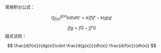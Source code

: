常用积分公式：

$$
(\int_{f(x)}^{g(x)} k(t)dt)'=k(f)f'-k(g)g'
$$

$$
\int fg=fG-\int f'G 
$$
链式法则：

$$
\frac{d{f(x)}}{dg(x)}\cdot \frac{d{g(x)}}{dh(x)}
\frac{d{f(x)}}{dh(x)}
$$